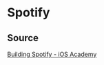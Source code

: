 # Spotify

## Source
[Building Spotify - iOS Academy](https://www.youtube.com/watch?v=gg8sG869Nvc&list=PL5PR3UyfTWve9ZC7Yws0x6EGjBO2FGr0o)
